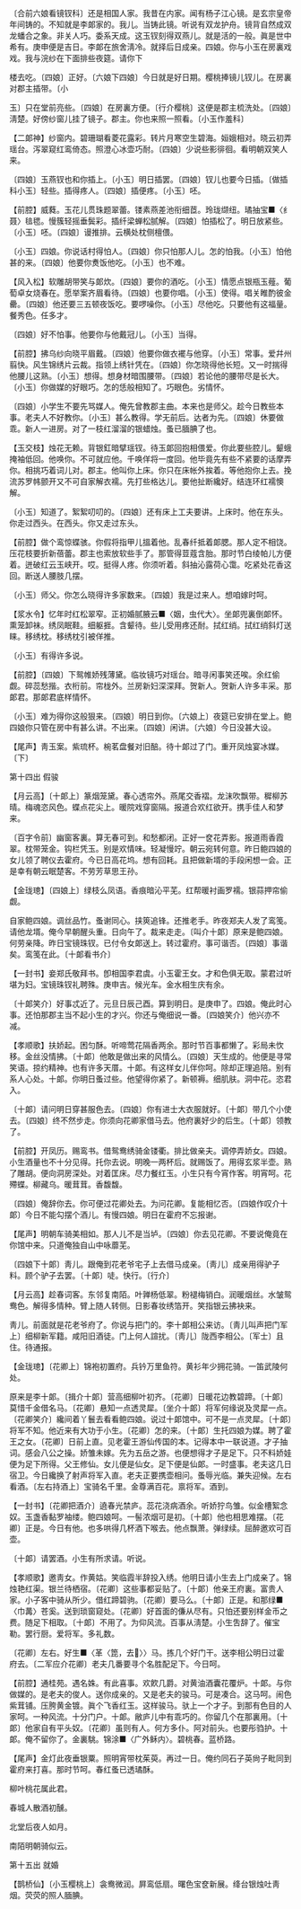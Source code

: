 <!-- { "loadSidebar": true } -->
〔合前六娘看镜钗科〕还是相国人家。我昔在内家。闻有杨子江心镜。是玄宗皇帝年间铸的。不知就是李郞家的。我儿。当铸此镜。听说有双龙护舟。镜背自然成双龙蟠合之象。非关人巧。委系天成。这玉钗刻得双燕儿。就是活的一般。眞是世中希有。庚申便是吉日。李郞在旅舍淸冷。就择后日成亲。四娘。你与小玉在房裏戏戏。我与浣纱在下面排些夜筵。请你下 

楼去吃。〔四娘〕正好。〔六娘下四娘〕今日就是好日期。樱桃捧镜儿钗儿。在房裏对郡主插带。〔小 

玉〕只在堂前亮些。〔四娘〕在房裏方便。〔行介樱桃〕这便是郡主梳洗处。〔四娘〕淸楚。好傍纱窗儿挂了镜子。郡主。你也来照一照看。〔小玉作羞科〕 

【二郞神】纱窗内。碧珊瑚看菱花露彩。转片月寒空生碧海。姮娥相对。晓云初弄瑶台。泻翠窥红鸾倚态。照澄心冰壶巧耐。〔四娘〕少说些影徘徊。看明朝双笑人来。

〔四娘〕玉燕钗也和你插上。〔小玉〕明日插罢。〔四娘〕钗儿也要今日插。〔做插科小玉〕轻些。插得疼人。〔四娘〕插便疼。〔小玉〕呸。 

【前腔】威蕤。玉花儿贯珠题翠蕾。镂素燕差池衔细茝。玲珑缬纽。璚抽宝■〈纟聂〉毰毸。慢簇轻摇垂鬓彩。插纤梁蝉松腻解。〔四娘〕怕插松了。明日放紧些。〔小玉〕呸。〔四娘〕谩推排。云横处枕侧檀偎。

〔小玉〕四娘。你说话村得怕人。〔四娘〕你只怕那人儿。怎的怕我。〔小玉〕怕他甚的来。〔四娘〕他要你煑饭他吃。〔小玉〕也不难。 

【风入松】软雕胡带笑与郞炊。〔四娘〕要你的酒吃。〔小玉〕情愿点银瓶玉薤。葡萄卓女烧春在。愿举案齐眉看待。〔四娘〕也要你唱。〔小玉〕使得。唱关睢酌彼金罍。〔四娘〕他还要三五顿夜饭吃。要啰噪你。〔小玉〕尽他吃。只要他有这福量。餐秀色。任多才。

〔四娘〕好不怕事。他要你与他戴冠儿。〔小玉〕当得。 

【前腔】拂乌纱向晓平眉戴。〔四娘〕他要你做衣襬与他穿。〔小玉〕常事。爱幷州翦快。风生锦绣片云裁。指领上绣针凭在。〔四娘〕你怎晓得他长短。又一时揣得他腰儿这熟。〔小玉〕想得。想身材暗围腰带。〔四娘〕若论他的腰带尽是长大。〔小玉〕你做媒的好眼巧。怎的恁般相知了。巧眼色。劣情怀。

〔四娘〕小学生不要先骂媒人。俺先曾教郡主曲。本来也是师父。趁今日教些本事。老夫人不好教你。〔小玉〕甚么教得。学无前后。达者为先。〔四娘〕休要做乖。新人一进房。对了一枝红溜溜的银蜡烛。蚤已腼腆了也。 

【玉交枝】烛花无赖。背银釭暗擘瑶钗。待玉郞回抱相偎爱。你此要些腔儿。颦蛾掩袖低回。他唤你。不可就应他。千唤佯将一度回。他毕竟先有些不紧要的话摩弄你。相挑巧着词儿对。郡主。他叫你上床。你只在床帐外挨着。等他抱你上去。挽流苏罗帏颤开又不可自家解衣襦。先打些格达儿。要他扯断纔好。结连环红襦懊解。

〔小玉〕知道了。絮絮叨叨的。〔四娘〕还有床上工夫要讲。上床时。他在东头。你走过西头。在西头。你又走过东头。 

【前腔】做个鸾惊蝶骇。你假将指甲儿搵着他。乱春纤抵着郞腮。那人定不相饶。压花枝要折新蓓蕾。郡主也索放软些手了。那管得荳蔻含胎。那时节白绫帕儿方便着。迸破红云玉峡开。哎。挺得人疼。你须听着。斜抽沁露荷心霭。吃紧处花香这回。断送人腰肢几摆。

〔小玉〕师父。你怎么晓得许多家数来。〔四娘〕我是过来人。想咱嫁时呵。 

【浆水令】忆年时红松翠窄。正初婚腻腋云■〈姻，虫代大〉。坐郞兜裏倒郞怀。熏笼卸袜。绣凤眠鞋。细躯捱。含颦待。些儿受用疼还耐。拭红绡。拭红绡斜灯送睐。移绣枕。移绣枕引被佯推。

〔小玉〕有得许多说。 

【前腔】〔四娘〕下鸳帷娇残薄黛。临妆镜巧对瑶台。暗寻闲事笑还唉。余红偷觑。碎蕊愁揩。衣桁前。帘栊外。兰房新妇深深拜。贺新人。贺新人许多丰采。那郞君。那郞君底样情怀。

〔小玉〕难为得你这般狠来。〔四娘〕明日到你。〔六娘上〕夜筵已安排在堂上。鲍四娘你只管在房中有甚么讲。不出来。〔四娘〕闲讲。〔六娘〕今日没甚大设。 

【尾声】靑玉案。紫琉杯。椀茗盘餐对旧醅。待十郞过了门。重开凤烛宴冰媒。〔下〕 

第十四出
假骏

【月云高】〔十郞上〕篆烟笼黛。春心透帘外。燕尾交香褶。龙沫吹飘带。穉柳苏晴。梅魂恣风色。蝶点花尖上。暖院戏穿窗隔。报道合欢红欲开。携手佳人和梦来。

〔百字令前〕幽窗客裏。算无春可到。和愁都闭。正好一奁花弄影。报道雨香霞翠。枕带笼金。钩栏凭玉。别是欢情味。轻凝慢竚。朝云宛转何意。昨日鲍四娘的女儿领了聘仪去霍府。今已日高花坞。想有回耗。且把做新壻的手段闲想一会。正是幸有朝云眠楚客。不劳芳草思王孙。 

【金珑璁】〔四娘上〕绿枝么凤语。香痕暗沁平芜。红帮暖衬画罗襦。银蒜押帘偷觑。

自家鲍四娘。调丝品竹。蚤谢同心。挟筴追锋。还推老手。昨夜郑夫人发了鸾笺。请他龙壻。俺今早朝醒头重。日向午了。裁来走走。〔叫介十郞〕原来是鲍四娘。何劳亲降。昨日宝镜珠钗。已付令女郞送上。转过霍府。事可谐否。〔四娘〕事谐矣。鸾笺在此。〔十郞看书介〕 

【一封书】妾郑氏敬拜书。卽相国李君虞。小玉霍王女。才和色俱无取。蒙君过听堪为妇。宝镜珠钗礼聘殊。庚申吉。候光车。金水相生庆有余。

〔十郞笑介〕好事忒近了。元旦日辰己酉。算到明日。是庚申了。四娘。俺此时心事。还怕那郡主当不起小生的才兴。你还与俺细说一番。〔四娘笑介〕他兴亦不减。 

【孝顺歌】扶娇起。困匀酥。听啼莺花隔香两余。那时节百事都懒了。彩局未忺移。金丝没情拂。〔十郞〕他敢是做出来的风情么。〔四娘〕天生成的。他便是寻常笑语。掠约精神。也有许多天厝。十郞。有这样女儿伴你呵。除却正理追陪。别有系人心处。十郞。你明日蚤过些。他望得你紧了。新顿褥。细肌肤。洞中花。恣君入。

〔十郞〕请问明日穿甚服色去。〔四娘〕你有进士大衣服就好。〔十郞〕带几个小使去。〔四娘〕终不然步走。你须向花卿家借马去。他府裏好少的后生。〔十郞〕领教了。 

【前腔】开凤历。赐鸾书。借鸳鸯绣骑金镂衢。排比做亲夫。调停弄娇女。四娘。小生酒量也不十分见得。托你去说。明晚一两杯后。就赐饭了。用得玄浆半壶。熟了雕胡。便向洞房深处。对着匡床。尽力餐红玉。小生只有今宵作客。明宵呵。花殢蝶。柳藏乌。暖茸茸。香馥馥。

〔四娘〕俺辞你去。你可便过花卿处去。为问花卿。复能相忆否。〔四娘作叹介十郞〕今日不能勾摆个酒儿。有慢四娘。明日在霍府不忘报谢。 

【尾声】明朝车骑美相如。那人儿不是当垆。〔四娘〕你去见花卿。不要说俺竟在你馆中来。只道俺独自山中咏蘼芜。

〔四娘下十郞〕靑儿。跟俺到花老爷宅子上去借马成亲。〔靑儿〕成亲用得驴子料。顾个驴子去罢。〔十郞〕唗。快行。〔行介〕 

【月云高】趁春词客。东邻复南陌。叶亸杨低翠。粉褪梅销白。润暖烟丝。水皱鸳鸯色。解得多情种。臂上随人转侧。日影春妆绣箔开。笑指银云拂袂来。

靑儿。前面就是花老爷府了。你说与把门的。李十郞相公来访。〔靑儿叫声把门军上〕细柳新军籍。咸阳旧酒徒。门上何人諠扰。〔靑儿〕陇西李相公。〔军士〕且住。待通报。 

【金珑璁】〔花卿上〕锦袍初置府。兵钤万里鱼符。黄衫年少拥花骑。一笛武陵何处。

原来是李十郞。〔揖介十郞〕营高细柳叶初齐。〔花卿〕日暖花边教碧蹄。〔十郞〕莫惜千金借名马。〔花卿〕悬知一点透灵犀。〔坐介十郞〕将军何缘说及灵犀一点。〔花卿笑介〕纔间着丫鬟去看看鲍四娘。说过十郞馆中。可不是一点灵犀。〔十郞〕将军不知。他近来有大功于小生。〔花卿〕怎的来。〔十郞〕生托四娘为媒。聘了霍王之女。〔花卿〕日前上直。见老霍王游仙传国的本。记得本中一联说道。才子抽词。感会八公之操。娇雏未嫁。先为五岳之游。也便想得才子是足下。只不料娇娃便为足下所得。父王修仙。女儿便是仙女。足下便是仙郞。一时盛事。老夫这几日宿卫。今日纔换了射声将军入直。老夫正要携壶相问。蚤辱光临。兼失迎候。左右看酒。〔左右持酒上〕宝骑名千里。金尊满百花。禀将军。酒到。 

【一封书】〔花卿把酒介〕遶春光禁庐。蕊花浇病酒余。听娇狞鸟雏。似金槽絮念奴。玉盏香黏罗袖缕。鲍四娘呵。一髻浓烟可是初。〔十郞〕他也相思难摆。〔花卿〕正是。今日有他。也多哄得几杯酒下喉去。他点飘萧。弹绿续。屈醉邀欢可百壶。

〔十郞〕请罢酒。小生有所求请。听说。 

【孝顺歌】邀靑女。作黄姑。笑临霞半辞投入绣。他明日请小生去上门成亲了。锦烛艳红渠。银兰待栖宿。〔花卿〕这些事都妥贴了。〔十郞〕他亲王府裏。富贵人家。小子客中骑从所少。借红蹄碧驹。〔花卿〕要马么。〔十郞〕正是。和那绿■〈巾冓〉苍奚。送到琐窗窥处。〔花卿〕好首面的傔从尽有。只怕还要别样金币之费。随足下相取。〔十郞〕不用了。为仰风流。百事从淸楚。小生吿辞了。催宝勒。罢行厨。爱将军。多礼数。

〔花卿〕左右。好生■〈革〈箆，去〉〉马。拣几个好门干。送李相公明日过霍府去。〔二军应介花卿〕老夫几番要寻个名胜配足下。今日呵。 

【前腔】通桂苑。遇名姝。有此喜事。欢飮几爵。对黄油酒囊花覆炉。十郞。与你做媒的。是老夫的俊人。送你成亲的。又是老夫的骏马。可是凑合。这马呵。闹色紫茸铺。压胯黄金镀。眞个飞香红玉。这样骏马。驮上一个才子。到那有色目的人家呵。一种风流。十分门户。十郞。敝庐儿中有乖巧的。你留几个在那裏用。〔十郞〕他家自有平头奴。〔花卿〕虽则有人。何方多仆。阿对前头。也要彤驺护。十郞。俺不留你了。金裏駣。锦涂■〈广外稣内〉。碧桃春。蓝桥路。

【尾声】金灯此夜垂银粟。照明宵带枕茱萸。再过一日。俺约同石子英尙子毗同到霍府来打喜。那时节呵。春红蚤已透璚酥。

柳叶桃花属此君。

春城人散酒初醺。

北堂后夜人如月。

南陌明朝骑似云。 

第十五出
就婚

【鹊桥仙】〔小玉樱桃上〕衾鸯微润。屛鸾低扇。曙色宝奁新展。绛台银烛吐靑烟。荧荧的照人腼腆。

